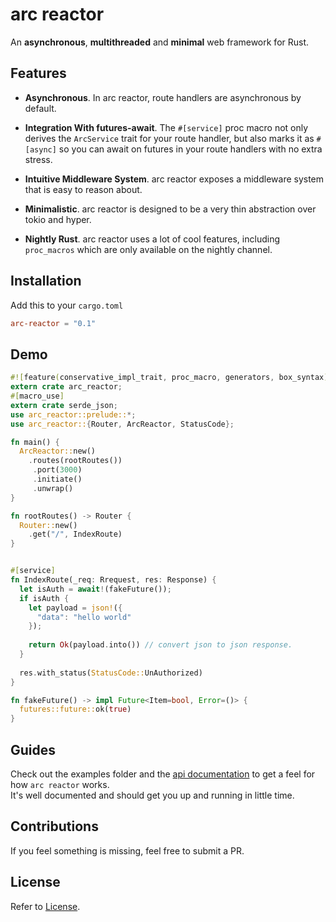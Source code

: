 # arc reactor

An **asynchronous**, **multithreaded** and **minimal** web framework for Rust.

## Features
- **Asynchronous**. In arc reactor, route handlers are asynchronous by default.

- **Integration With futures-await**. The `#[service]` proc macro not only derives the `ArcService` trait for your route handler, but also marks it as `#[async]` so you can await on futures in  your route handlers with no extra stress.

- **Intuitive Middleware System**. arc reactor exposes a middleware system that is easy to reason about.

- **Minimalistic**. arc reactor is designed to be a very thin abstraction over tokio and hyper.

- **Nightly Rust**. arc reactor uses a lot of cool features, including `proc_macros` which are only available on the nightly channel.

## Installation

Add this to your `cargo.toml`
```toml
arc-reactor = "0.1"
```

## Demo

```rust
#![feature(conservative_impl_trait, proc_macro, generators, box_syntax)] // <== need to add this.
extern crate arc_reactor;
#[macro_use]
extern crate serde_json;
use arc_reactor::prelude::*;
use arc_reactor::{Router, ArcReactor, StatusCode};

fn main() {
  ArcReactor::new()
    .routes(rootRoutes())
     .port(3000)
     .initiate()
     .unwrap()
}

fn rootRoutes() -> Router {
  Router::new()
    .get("/", IndexRoute)
}


#[service]
fn IndexRoute(_req: Rrequest, res: Response) {
  let isAuth = await!(fakeFuture());
  if isAuth {
    let payload = json!({
      "data": "hello world"
    });
      
    return Ok(payload.into()) // convert json to json response.
  }
  
  res.with_status(StatusCode::UnAuthorized)
}

fn fakeFuture() -> impl Future<Item=bool, Error=()> {
  futures::future::ok(true)
}

```

## Guides
Check out the examples folder and the [api documentation](https://docs.rs/arc-reactor/~0.1) to get a feel for how `arc reactor` works.
<br>
It's well documented and should get you up and running in little time.

## Contributions
If you feel something is missing, feel free to submit a PR.

## License
Refer to [License](https://github.com/SeunLanLege/arc-reactor/blob/master/LICENSE).
